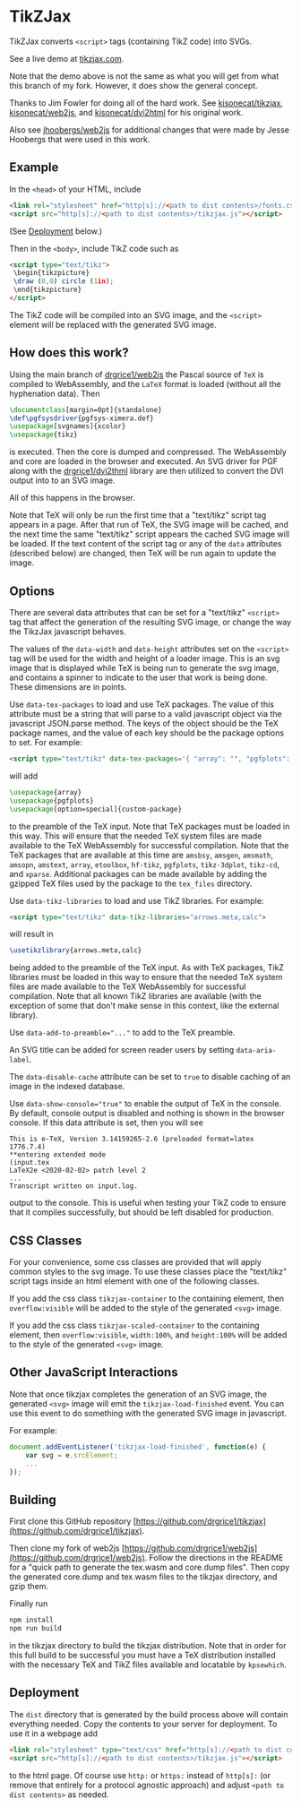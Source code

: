 # TikZJax

TikZJax converts `<script>` tags (containing TikZ code) into SVGs.

See a live demo at [tikzjax.com](http://tikzjax.com/).

Note that the demo above is not the same as what you will get from what this branch of my fork. However, it does show
the general concept.

Thanks to Jim Fowler for doing all of the hard work. See [kisonecat/tikzjax](https://github.com/kisonecat/tikzjax),
[kisonecat/web2js](https://github.com/kisonecat/web2js), and [kisonecat/dvi2html](https://github.com/kisonecat/dvi2html)
for his original work.

Also see [jhoobergs/web2js](https://github.com/jhoobergs/web2js) for additional changes that were made by Jesse Hoobergs
that were used in this work.

## Example

In the `<head>` of your HTML, include

```html
<link rel="stylesheet" href="http[s]://<path to dist contents>/fonts.css">
<script src="http[s]://<path to dist contents>/tikzjax.js"></script>
```

(See [Deployment](#deployment) below.)

Then in the `<body>`, include TikZ code such as

```html
<script type="text/tikz">
 \begin{tikzpicture}
 \draw (0,0) circle (1in);
 \end{tikzpicture}
</script>
```

The TikZ code will be compiled into an SVG image, and the `<script>` element will be replaced with the generated SVG
image.

## How does this work?

Using the main branch of [drgrice1/web2js](https://github.com/drgrice1/web2js) the Pascal source of `TeX` is compiled to
WebAssembly, and the `LaTeX` format is loaded (without all the hyphenation data). Then

```tex
\documentclass[margin=0pt]{standalone}
\def\pgfsysdriver{pgfsys-ximera.def}
\usepackage[svgnames]{xcolor}
\usepackage{tikz}
```

is executed. Then the core is dumped and compressed. The WebAssembly and core are loaded in the browser and executed. An
SVG driver for PGF along with the [drgrice1/dvi2thml](https://github.com/drgrice1/dvi2html) library are then utilized to
convert the DVI output into to an SVG image.

All of this happens in the browser.

Note that TeX will only be run the first time that a "text/tikz" script tag appears in a page. After that run of TeX,
the SVG image will be cached, and the next time the same "text/tikz" script appears the cached SVG image will be loaded.
If the text content of the script tag or any of the `data` attributes (described below) are changed, then TeX will be
run again to update the image.

## Options

There are several data attributes that can be set for a "text/tikz" `<script>` tag that affect the generation of the
resulting SVG image, or change the way the TikzJax javascript behaves.

The values of the `data-width` and `data-height` attributes set on the `<script>` tag will be used for the width and
height of a loader image. This is an svg image that is displayed while TeX is being run to generate the svg image, and
contains a spinner to indicate to the user that work is being done. These dimensions are in points.

Use `data-tex-packages` to load and use TeX packages. The value of this attribute must be a string that will parse to a
valid javascript object via the javascript JSON.parse method. The keys of the object should be the TeX package names,
and the value of each key should be the package options to set. For example:

```html
<script type="text/tikz" data-tex-packages='{ "array": "", "pgfplots": "", "custom-package": "option=special" }'>
```

will add

```tex
\usepackage{array}
\usepackage{pgfplots}
\usepackage[option=special]{custom-package}
```

to the preamble of the TeX input. Note that TeX packages must be loaded in this way. This will ensure that the needed
TeX system files are made available to the TeX WebAssembly for successful compilation. Note that the TeX packages that
are available at this time are `amsbsy`, `amsgen`, `amsmath`, `amsopn`, `amstext`, `array`, `etoolbox`, `hf-tikz`,
`pgfplots`, `tikz-3dplot`, `tikz-cd`, and `xparse`. Additional packages can be made available by adding the gzipped TeX
files used by the package to the `tex_files` directory.

Use `data-tikz-libraries` to load and use TikZ libraries. For example:

```html
<script type="text/tikz" data-tikz-libraries="arrows.meta,calc">
```

will result in

```tex
\usetikzlibrary{arrows.meta,calc}
```

being added to the preamble of the TeX input. As with TeX packages, TikZ libraries must be loaded in this way to ensure
that the needed TeX system files are made available to the TeX WebAssembly for successful compilation. Note that all
known TikZ libraries are available (with the exception of some that don't make sense in this context, like the external
library).

Use `data-add-to-preamble="..."` to add to the TeX preamble.

An SVG title can be added for screen reader users by setting `data-aria-label`.

The `data-disable-cache` attribute can be set to `true` to disable caching of an image in the indexed database.

Use `data-show-console="true"` to enable the output of TeX in the console. By default, console output is disabled and
nothing is shown in the browser console. If this data attribute is set, then you will see

```text
This is e-TeX, Version 3.14159265-2.6 (preloaded format=latex 1776.7.4)
**entering extended mode
(input.tex
LaTeX2e <2020-02-02> patch level 2
...
Transcript written on input.log.
```

output to the console. This is useful when testing your TikZ code to ensure that it compiles successfully, but should be
left disabled for production.

## CSS Classes

For your convenience, some css classes are provided that will apply common styles to the svg image. To use these classes
place the "text/tikz" script tags inside an html element with one of the following classes.

If you add the css class `tikzjax-container` to the containing element, then `overflow:visible` will be added to the
style of the generated `<svg>` image.

If you add the css class `tikzjax-scaled-container` to the containing element, then `overflow:visible`, `width:100%`,
and `height:100%` will be added to the style of the generated `<svg>` image.

## Other JavaScript Interactions

Note that once tikzjax completes the generation of an SVG image, the generated `<svg>` image will emit the
`tikzjax-load-finished` event. You can use this event to do something with the generated SVG image in javascript.

For example:

```javascript
document.addEventListener('tikzjax-load-finished', function(e) {
    var svg = e.srcElement;
    ...
});
```

## Building

First clone this GitHub repository [https://github.com/drgrice1/tikzjax](https://github.com/drgrice1/tikzjax).

Then clone my fork of web2js [https://github.com/drgrice1/web2js](https://github.com/drgrice1/web2js). Follow the
directions in the README for a "quick path to generate the tex.wasm and core.dump files". Then copy the generated
core.dump and tex.wasm files to the tikzjax directory, and gzip them.

Finally run

```sh
npm install
npm run build
```

in the tikzjax directory to build the tikzjax distribution. Note that in order for this full build to be successful you
must have a TeX distribution installed with the necessary TeX and TikZ files available and locatable by `kpsewhich`.

## Deployment

The `dist` directory that is generated by the build process above will contain everything needed. Copy the contents to
your server for deployment. To use it in a webpage add

```html
<link rel="stylesheet" type="text/css" href="http[s]://<path to dist contents>/fonts.css">
<script src="http[s]://<path to dist contents>/tikzjax.js"></script>
```

to the html page. Of course use `http:` or `https:` instead of `http[s]:` (or remove that entirely for a protocol
agnostic approach) and adjust `<path to dist contents>` as needed.
